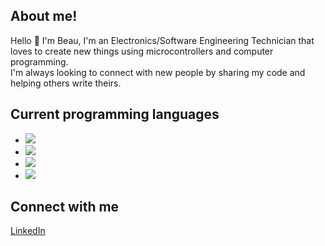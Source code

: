 ## About me!
Hello 👋 I'm Beau, I'm an Electronics/Software Engineering Technician that loves to create new things using microcontrollers and computer programming.   
I'm always looking to connect with new people by sharing my code and helping others write theirs.    

## Current programming languages
* ![](https://img.shields.io/badge/Arduino-C++-blue)
* ![](https://img.shields.io/badge/Python-cPython_3.x-green)
* ![](https://img.shields.io/badge/CircuitPython-CircuitPython-blueviolet)
* ![](https://img.shields.io/badge/C%23-C%23-red)

## Connect with me
[LinkedIn](https://www.linkedin.com/in/beau-c-55ab3a120/)

